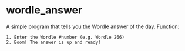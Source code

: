 # wordle_answer
A simple program that tells you the Wordle answer of the day.
Function:
```
1. Enter the Wordle #number (e.g. Wordle 266)
2. Boom! The answer is up and ready!

